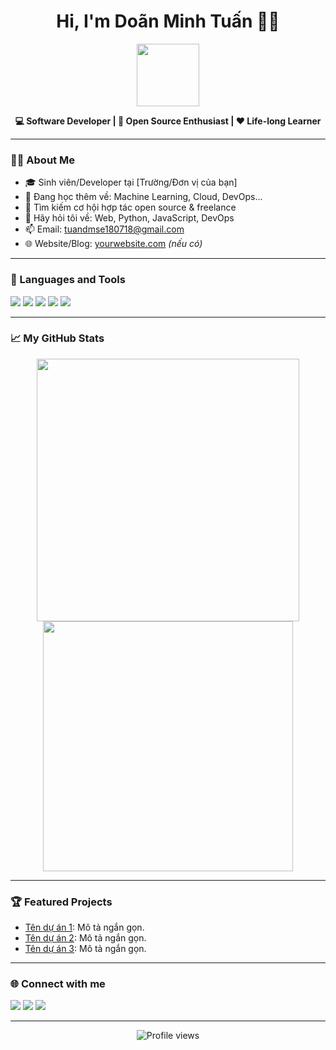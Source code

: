 <!-- Xin chào! 👋 Chào mừng bạn đến với trang cá nhân của mình trên GitHub -->

<h1 align="center">Hi, I'm Doãn Minh Tuấn 👨‍💻</h1>
<p align="center">
  <img src="https://media.giphy.com/media/13HgwGsXF0aiGY/giphy.gif" width="100"/>
</p>

<p align="center">
  <b>💻 Software Developer | 🚀 Open Source Enthusiast | ❤️ Life-long Learner</b>
</p>

---

### 🧑‍💼 About Me

- 🎓 Sinh viên/Developer tại [Trường/Đơn vị của bạn]
- 🌱 Đang học thêm về: Machine Learning, Cloud, DevOps...
- 👯 Tìm kiếm cơ hội hợp tác open source & freelance
- 💬 Hãy hỏi tôi về: Web, Python, JavaScript, DevOps
- 📫 Email: [tuandmse180718@gmail.com](mailto:tuandmse180718@gmail.com)
- 🌐 Website/Blog: [yourwebsite.com](https://yourwebsite.com) *(nếu có)*

---

### 🚀 Languages and Tools

<p align="left">
  <img src="https://img.shields.io/badge/Python-3776AB?style=flat&logo=python&logoColor=white"/>
  <img src="https://img.shields.io/badge/JavaScript-F7DF1E?style=flat&logo=javascript&logoColor=black"/>
  <img src="https://img.shields.io/badge/Node.js-339933?style=flat&logo=node.js&logoColor=white"/>
  <img src="https://img.shields.io/badge/Docker-2496ED?style=flat&logo=docker&logoColor=white"/>
  <img src="https://img.shields.io/badge/Git-F05032?style=flat&logo=git&logoColor=white"/>
  <!-- Thêm các badge khác tùy ý -->
</p>

---

### 📈 My GitHub Stats

<p align="center">
  <img src="https://github-readme-stats.vercel.app/api?username=tuandmse180718&show_icons=true&theme=radical" width="420"/>
  <img src="https://github-readme-streak-stats.herokuapp.com/?user=tuandmse180718&theme=radical" width="400"/>
</p>

---

### 🏆 Featured Projects

- [Tên dự án 1](link): Mô tả ngắn gọn.
- [Tên dự án 2](link): Mô tả ngắn gọn.
- [Tên dự án 3](link): Mô tả ngắn gọn.

---

### 🌐 Connect with me

<p>
  <a href="mailto:tuandmse180718@gmail.com"><img src="https://img.shields.io/badge/Gmail-D14836?style=flat&logo=gmail&logoColor=white"/></a>
  <a href="https://linkedin.com/in/your-linkedin"><img src="https://img.shields.io/badge/LinkedIn-0077B5?style=flat&logo=linkedin&logoColor=white"/></a>
  <a href="https://facebook.com/your-facebook"><img src="https://img.shields.io/badge/Facebook-1877F2?style=flat&logo=facebook&logoColor=white"/></a>
  <!-- Thêm các mạng xã hội khác nếu muốn -->
</p>

---

<p align="center">
  <img src="https://komarev.com/ghpvc/?username=tuandmse180718&color=blue" alt="Profile views"/>
</p>
